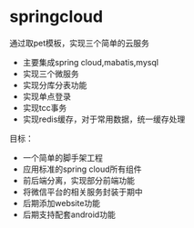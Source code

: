 # springcloud

通过取pet模板，实现三个简单的云服务  
* 主要集成spring cloud,mabatis,mysql  
* 实现三个微服务
* 实现分库分表功能
* 实现单点登录
* 实现tcc事务
* 实现redis缓存，对于常用数据，统一缓存处理

目标：
* 一个简单的脚手架工程
* 应用标准的spring cloud所有组件
* 前后端分离，实现部分前端功能
* 将微信平台的相关服务封装于期中
* 后期添加website功能
* 后期支持配套android功能
